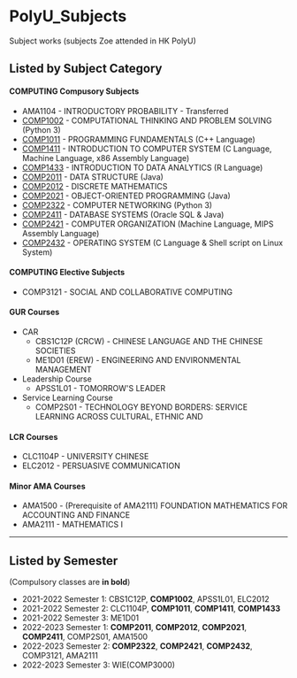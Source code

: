 # PolyU_Subjects
Subject works (subjects Zoe attended in HK PolyU)

## Listed by Subject Category

#### COMPUTING Compusory Subjects
- AMA1104 - INTRODUCTORY PROBABILITY - Transferred
- [COMP1002](https://github.com/Zoezhouu/PolyU_Subjects/tree/main/COMP1002) - COMPUTATIONAL THINKING AND PROBLEM SOLVING (Python 3)
- [COMP1011](https://github.com/Zoezhouu/PolyU_Subjects/tree/main/COMP1011) - PROGRAMMING FUNDAMENTALS (C++ Language)
- [COMP1411](https://github.com/Zoezhouu/PolyU_Subjects/tree/main/COMP1411) - INTRODUCTION TO COMPUTER SYSTEM (C Language, Machine Language, x86 Assembly Language)
- [COMP1433](https://github.com/Zoezhouu/PolyU_Subjects/tree/main/COMP1433) - INTRODUCTION TO DATA ANALYTICS (R Language)
- [COMP2011](https://github.com/Zoezhouu/PolyU_Subjects/tree/main/COMP2011) - DATA STRUCTURE (Java)
- [COMP2012](https://github.com/Zoezhouu/PolyU_Subjects/tree/main/COMP2012) - DISCRETE MATHEMATICS
- [COMP2021](https://github.com/Zoezhouu/PolyU_Subjects/tree/main/COMP2021) - OBJECT-ORIENTED PROGRAMMING (Java)
- [COMP2322](https://github.com/Zoezhouu/PolyU_Subjects/tree/main/COMP2322) - COMPUTER NETWORKING (Python 3)
- [COMP2411](https://github.com/Zoezhouu/PolyU_Subjects/tree/main/COMP2411) - DATABASE SYSTEMS (Oracle SQL & Java)
- [COMP2421](https://github.com/Zoezhouu/PolyU_Subjects/tree/main/COMP2421) - COMPUTER ORGANIZATION (Machine Language, MIPS Assembly Language)
- [COMP2432](https://github.com/Zoezhouu/PolyU_Subjects/tree/main/COMP2432) - OPERATING SYSTEM (C Language & Shell script on Linux System)

#### COMPUTING Elective Subjects
- COMP3121 - SOCIAL AND COLLABORATIVE COMPUTING

#### GUR Courses
- CAR
  - CBS1C12P (CRCW) - CHINESE LANGUAGE AND THE CHINESE SOCIETIES
  - ME1D01 (EREW) - ENGINEERING AND ENVIRONMENTAL MANAGEMENT
- Leadership Course
  - APSS1L01 - TOMORROW'S LEADER
- Service Learning Course
  - COMP2S01 - TECHNOLOGY BEYOND BORDERS: SERVICE LEARNING ACROSS CULTURAL, ETHNIC AND

#### LCR Courses
- CLC1104P - UNIVERSITY CHINESE
- ELC2012 - PERSUASIVE COMMUNICATION

#### Minor AMA Courses
- AMA1500 - (Prerequisite of AMA2111) FOUNDATION MATHEMATICS FOR ACCOUNTING AND FINANCE
- AMA2111 - MATHEMATICS I

---

## Listed by Semester
(Compulsory classes are **in bold**)
- 2021-2022 Semester 1: CBS1C12P, **COMP1002**, APSS1L01, ELC2012 
- 2021-2022 Semester 2: CLC1104P, **COMP1011**, **COMP1411**, **COMP1433**
- 2021-2022 Semester 3: ME1D01
- 2022-2023 Semester 1: **COMP2011**, **COMP2012**, **COMP2021**, **COMP2411**, COMP2S01, AMA1500
- 2022-2023 Semester 2: **COMP2322**, **COMP2421**, **COMP2432**, COMP3121, AMA2111
- 2022-2023 Semester 3: WIE(COMP3000)
